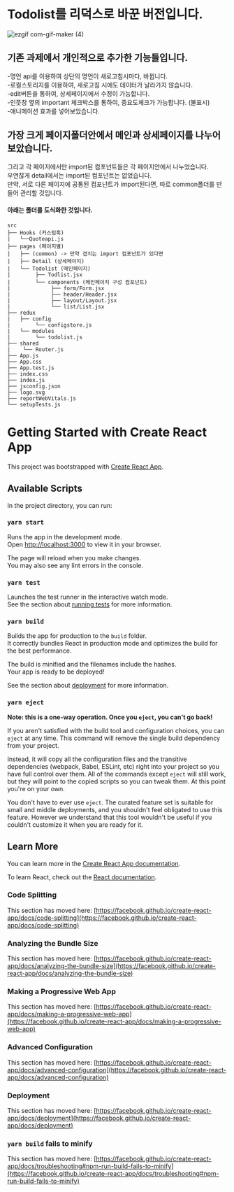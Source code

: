 Todolist를 리덕스로 바꾼 버전입니다.
=============


![ezgif com-gif-maker (4)](https://user-images.githubusercontent.com/113953473/195526870-1e2d5102-708b-4a28-b0c6-370637218e64.gif)
   
   
   
## 기존 과제에서 개인적으로 추가한 기능들입니다.
   
   
-명언 api를 이용하여 상단의 명언이 새로고침시마다, 바뀝니다.   
-로컬스토리지를 이용하여, 새로고침 시에도 데이터가 날라가지 않습니다.   
-edit버튼을 통하여, 상세페이지에서 수정이 가능합니다.   
-인풋창 옆의 important 체크박스를 통하여, 중요도체크가 가능합니다. (불표시)   
-애니메이션 효과를 넣어보았습니다.




## 가장 크게 페이지폴더안에서 메인과 상세페이지를 나누어보았습니다.

그리고 각 페이지에서만 import된 컴포넌트들은 각 페이지안에서 나누었습니다.   
우연찮게 detail에서는 import된 컴포넌트는 없었습니다.   
만약, 서로 다른 페이지에 공통된 컴포넌트가 import된다면, 따로 common폴더를    만들어 관리할 것입니다.



#### 아래는 폴더를 도식화한 것입니다.   
   
   
      
       
   
```
src
├── Hooks (커스텀훅)
|   └──Quoteapi.js
├── pages (페이지별)
|   ├── (common) -> 만약 겹치는 import 컴포넌트가 있다면
|   ├── Detail (상세페이지)
|   └── Todolist (메인페이지)
|        ├── Todlist.jsx  
|        └── components (메인페이지 구성 컴포넌트)
|             ├── form/Form.jsx
|             ├── header/Header.jsx
|             ├── layout/Layout.jsx
|             └── list/List.jsx
├── redux
|   ├── config
|        └── configstore.js
|   └── modules
|        └── todolist.js
├── shared
|    └── Router.js
├── App.js
├── App.css
├── App.test.js
├── index.css
├── index.js
├── jsconfig.json
├── logo.svg
├── reportWebVitals.js
└── setupTests.js
```

   


   


    
# Getting Started with Create React App

This project was bootstrapped with [Create React App](https://github.com/facebook/create-react-app).

## Available Scripts

In the project directory, you can run:

### `yarn start`

Runs the app in the development mode.\
Open [http://localhost:3000](http://localhost:3000) to view it in your browser.

The page will reload when you make changes.\
You may also see any lint errors in the console.

### `yarn test`

Launches the test runner in the interactive watch mode.\
See the section about [running tests](https://facebook.github.io/create-react-app/docs/running-tests) for more information.

### `yarn build`

Builds the app for production to the `build` folder.\
It correctly bundles React in production mode and optimizes the build for the best performance.

The build is minified and the filenames include the hashes.\
Your app is ready to be deployed!

See the section about [deployment](https://facebook.github.io/create-react-app/docs/deployment) for more information.

### `yarn eject`

**Note: this is a one-way operation. Once you `eject`, you can't go back!**

If you aren't satisfied with the build tool and configuration choices, you can `eject` at any time. This command will remove the single build dependency from your project.

Instead, it will copy all the configuration files and the transitive dependencies (webpack, Babel, ESLint, etc) right into your project so you have full control over them. All of the commands except `eject` will still work, but they will point to the copied scripts so you can tweak them. At this point you're on your own.

You don't have to ever use `eject`. The curated feature set is suitable for small and middle deployments, and you shouldn't feel obligated to use this feature. However we understand that this tool wouldn't be useful if you couldn't customize it when you are ready for it.

## Learn More

You can learn more in the [Create React App documentation](https://facebook.github.io/create-react-app/docs/getting-started).

To learn React, check out the [React documentation](https://reactjs.org/).

### Code Splitting

This section has moved here: [https://facebook.github.io/create-react-app/docs/code-splitting](https://facebook.github.io/create-react-app/docs/code-splitting)

### Analyzing the Bundle Size

This section has moved here: [https://facebook.github.io/create-react-app/docs/analyzing-the-bundle-size](https://facebook.github.io/create-react-app/docs/analyzing-the-bundle-size)

### Making a Progressive Web App

This section has moved here: [https://facebook.github.io/create-react-app/docs/making-a-progressive-web-app](https://facebook.github.io/create-react-app/docs/making-a-progressive-web-app)

### Advanced Configuration

This section has moved here: [https://facebook.github.io/create-react-app/docs/advanced-configuration](https://facebook.github.io/create-react-app/docs/advanced-configuration)

### Deployment

This section has moved here: [https://facebook.github.io/create-react-app/docs/deployment](https://facebook.github.io/create-react-app/docs/deployment)

### `yarn build` fails to minify

This section has moved here: [https://facebook.github.io/create-react-app/docs/troubleshooting#npm-run-build-fails-to-minify](https://facebook.github.io/create-react-app/docs/troubleshooting#npm-run-build-fails-to-minify)
